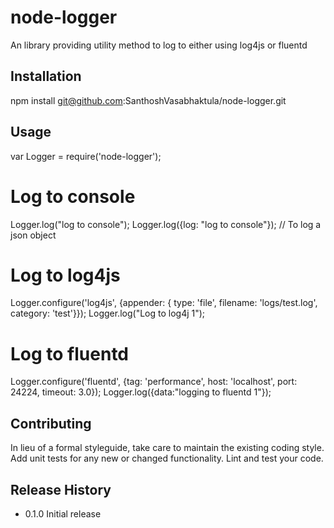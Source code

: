 node-logger
=========

An library providing utility method to log to either using log4js or fluentd

## Installation

  npm install git@github.com:SanthoshVasabhaktula/node-logger.git

## Usage

  var Logger = require('node-logger');

  # Log to console
  Logger.log("log to console");
  Logger.log({log: "log to console"}); // To log a json object

  # Log to log4js
  Logger.configure('log4js', {appender: { type: 'file', filename: 'logs/test.log', category: 'test'}});
  Logger.log("Log to log4j 1");

  # Log to fluentd
  Logger.configure('fluentd', {tag: 'performance', host: 'localhost', port: 24224, timeout: 3.0});
  Logger.log({data:"logging to fluentd 1"});


## Contributing

In lieu of a formal styleguide, take care to maintain the existing coding style.
Add unit tests for any new or changed functionality. Lint and test your code.

## Release History

* 0.1.0 Initial release